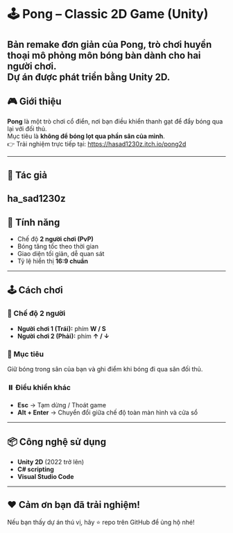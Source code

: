 # 🕹️ Pong – Classic 2D Game (Unity)  
Bản remake đơn giản của **Pong**, trò chơi huyền thoại mô phỏng môn bóng bàn dành cho hai người chơi.  
Dự án được phát triển bằng **Unity 2D**.
---
## 🎮 Giới thiệu  
**Pong** là một trò chơi cổ điển, nơi bạn điều khiển thanh gạt để đẩy bóng qua lại với đối thủ.  
Mục tiêu là **không để bóng lọt qua phần sân của mình**.  
👉 Trải nghiệm trực tiếp tại:  https://hasad1230z.itch.io/pong2d

---
## 🧠 Tác giả  
**ha_sad1230z**
---
## 🧩 Tính năng  
- Chế độ **2 người chơi (PvP)**  
- Bóng tăng tốc theo thời gian  
- Giao diện tối giản, dễ quan sát  
- Tỷ lệ hiển thị **16:9 chuẩn**
---
## 🕹️ Cách chơi  
### 👥 Chế độ 2 người  
- **Người chơi 1 (Trái):** phím **W / S**  
- **Người chơi 2 (Phải):** phím **↑ / ↓**
### 🎯 Mục tiêu  
Giữ bóng trong sân của bạn và ghi điểm khi bóng đi qua sân đối thủ.  
### ⏸️ Điều khiển khác  
- **Esc** → Tạm dừng / Thoát game  
- **Alt + Enter** → Chuyển đổi giữa chế độ toàn màn hình và cửa sổ  
---
## 📦 Công nghệ sử dụng  
- **Unity 2D** (2022 trở lên)  
- **C# scripting**  
- **Visual Studio Code**  
---
## ❤️ Cảm ơn bạn đã trải nghiệm!  
Nếu bạn thấy dự án thú vị, hãy ⭐ repo trên GitHub để ủng hộ nhé!
